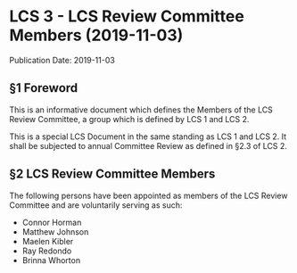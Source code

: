 # LCS 3 - LCS Review Committee Members (2019-11-03)
Publication Date: 2019-11-03

## §1 Foreword

This is an informative document which defines the Members of the LCS Review Committee, 
 a group which is defined by LCS 1 and LCS 2. 

This is a special LCS Document in the same standing as LCS 1 and LCS 2. 
It shall be subjected to annual Committee Review as defined in §2.3 of LCS 2. 

## §2 LCS Review Committee Members

The following persons have been appointed as members of the LCS Review Committee
 and are voluntarily serving as such:
* Connor Horman
* Matthew Johnson
* Maelen Kibler
* Ray Redondo
* Brinna Whorton
